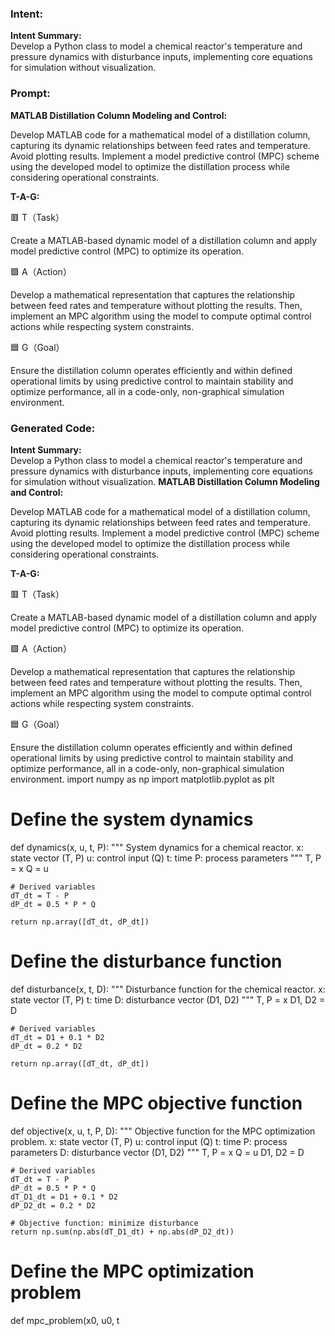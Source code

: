 ### Intent:
**Intent Summary:**  
Develop a Python class to model a chemical reactor's temperature and pressure dynamics with disturbance inputs, implementing core equations for simulation without visualization.

### Prompt:
**MATLAB Distillation Column Modeling and Control:**

Develop MATLAB code for a mathematical model of a distillation column, capturing its dynamic relationships between feed rates and temperature. Avoid plotting results.
Implement a model predictive control (MPC) scheme using the developed model to optimize the distillation process while considering operational constraints.

**T-A-G:**

🟥 T（Task）

Create a MATLAB-based dynamic model of a distillation column and apply model predictive control (MPC) to optimize its operation.

🟩 A（Action）

Develop a mathematical representation that captures the relationship between feed rates and temperature without plotting the results. Then, implement an MPC algorithm using the model to compute optimal control actions while respecting system constraints.

🟦 G（Goal）

Ensure the distillation column operates efficiently and within defined operational limits by using predictive control to maintain stability and optimize performance, all in a code-only, non-graphical simulation environment.

### Generated Code:
**Intent Summary:**  
Develop a Python class to model a chemical reactor's temperature and pressure dynamics with disturbance inputs, implementing core equations for simulation without visualization.
**MATLAB Distillation Column Modeling and Control:**

Develop MATLAB code for a mathematical model of a distillation column, capturing its dynamic relationships between feed rates and temperature. Avoid plotting results.
Implement a model predictive control (MPC) scheme using the developed model to optimize the distillation process while considering operational constraints.

**T-A-G:**

🟥 T（Task）

Create a MATLAB-based dynamic model of a distillation column and apply model predictive control (MPC) to optimize its operation.

🟩 A（Action）

Develop a mathematical representation that captures the relationship between feed rates and temperature without plotting the results. Then, implement an MPC algorithm using the model to compute optimal control actions while respecting system constraints.

🟦 G（Goal）

Ensure the distillation column operates efficiently and within defined operational limits by using predictive control to maintain stability and optimize performance, all in a code-only, non-graphical simulation environment.
import numpy as np
import matplotlib.pyplot as plt

# Define the system dynamics
def dynamics(x, u, t, P):
    """
    System dynamics for a chemical reactor.
    x: state vector (T, P)
    u: control input (Q)
    t: time
    P: process parameters
    """
    T, P = x
    Q = u
    
    # Derived variables
    dT_dt = T - P
    dP_dt = 0.5 * P * Q
    
    return np.array([dT_dt, dP_dt])

# Define the disturbance function
def disturbance(x, t, D):
    """
    Disturbance function for the chemical reactor.
    x: state vector (T, P)
    t: time
    D: disturbance vector (D1, D2)
    """
    T, P = x
    D1, D2 = D
    
    # Derived variables
    dT_dt = D1 + 0.1 * D2
    dP_dt = 0.2 * D2
    
    return np.array([dT_dt, dP_dt])

# Define the MPC objective function
def objective(x, u, t, P, D):
    """
    Objective function for the MPC optimization problem.
    x: state vector (T, P)
    u: control input (Q)
    t: time
    P: process parameters
    D: disturbance vector (D1, D2)
    """
    T, P = x
    Q = u
    D1, D2 = D
    
    # Derived variables
    dT_dt = T - P
    dP_dt = 0.5 * P * Q
    dT_D1_dt = D1 + 0.1 * D2
    dP_D2_dt = 0.2 * D2
    
    # Objective function: minimize disturbance
    return np.sum(np.abs(dT_D1_dt) + np.abs(dP_D2_dt))

# Define the MPC optimization problem
def mpc_problem(x0, u0, t
